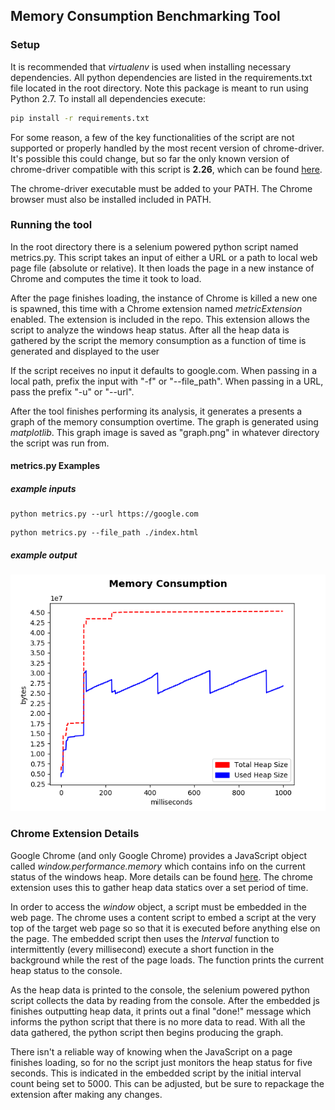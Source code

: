 ## Memory Consumption Benchmarking Tool

### Setup

It is recommended that *virtualenv* is used when installing necessary dependencies. All python dependencies are listed in the requirements.txt file located in the root directory. Note this package is meant to run using Python 2.7. To install all dependencies execute:

```bash
pip install -r requirements.txt 
```

For some reason, a few of the key functionalities of the script are not supported or properly handled by the most recent version of chrome-driver. It's possible this could change, but so far the only known version of chrome-driver compatible with this script is **2.26**, which can be found [here](https://chromedriver.storage.googleapis.com/index.html?path=2.26/).

The chrome-driver executable must be added to your PATH. The Chrome browser must also be installed included in PATH.

### Running the tool

In the root directory there is a selenium powered python script named metrics.py. This script takes an input of either a URL or a path to local web page file (absolute or relative). It then loads the page in a new instance of Chrome and computes the time it took to load. 

After the page finishes loading, the instance of Chrome is killed a new one is spawned, this time with a Chrome extension named *metricExtension* enabled. The extension is included in the repo.  This extension allows the script to analyze the windows heap status. After all the heap data is gathered by the script the memory consumption as a function of time is generated and displayed to the user

If the script receives no input it defaults to google.com. When passing in a local path, prefix the input with "-f" or "--file_path". When passing in a URL, pass the prefix "-u" or "--url".

After the tool finishes performing its analysis, it generates a presents a graph of the memory consumption overtime. The graph is generated using *matplotlib*. This graph image is saved as "graph.png" in whatever directory the script was run from.

#### metrics.py Examples

##### example inputs

```
python metrics.py --url https://google.com
```

```
python metrics.py --file_path ./index.html
```

##### example output

![](./example.png)

### Chrome Extension Details

Google Chrome (and only Google Chrome) provides a JavaScript object called *window.performance.memory* which contains info on the current status of the windows heap. More details can be found [here](https://webplatform.github.io/docs/apis/timing/properties/memory/). The chrome extension uses this to gather heap data statics over a set period of time. 

In order to access the *window* object, a script must be embedded in the web page. The chrome uses a content script to embed a script at the very top of the target web page so so that it is executed before anything else on the page. The embedded script then uses the *Interval* function to intermittently (every millisecond) execute a short function in the background while the rest of the page loads. The function prints the current heap status to the console.

As the heap data is printed to the console, the selenium powered python script collects the data by reading from the console. After the embedded js finishes outputting heap data, it prints out a final "done!" message which informs the python script that there is no more data to read. With all the data gathered, the python script then begins producing the graph.

There isn't a reliable way of knowing when the JavaScript on a page finishes loading, so for no the script just monitors the heap status for five seconds. This is indicated in the embedded script by the initial interval count being set to 5000. This can be adjusted, but be sure to repackage the extension after making any changes.



